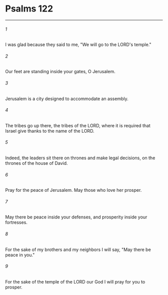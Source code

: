 # Psalms 122
***



###### 1 
I was glad because they said to me, "We will go to the LORD's temple." 

###### 2 
Our feet are standing inside your gates, O Jerusalem. 

###### 3 
Jerusalem is a city designed to accommodate an assembly. 

###### 4 
The tribes go up there, the tribes of the LORD, where it is required that Israel give thanks to the name of the LORD. 

###### 5 
Indeed, the leaders sit there on thrones and make legal decisions, on the thrones of the house of David. 

###### 6 
Pray for the peace of Jerusalem. May those who love her prosper. 

###### 7 
May there be peace inside your defenses, and prosperity inside your fortresses. 

###### 8 
For the sake of my brothers and my neighbors I will say, "May there be peace in you." 

###### 9 
For the sake of the temple of the LORD our God I will pray for you to prosper.
